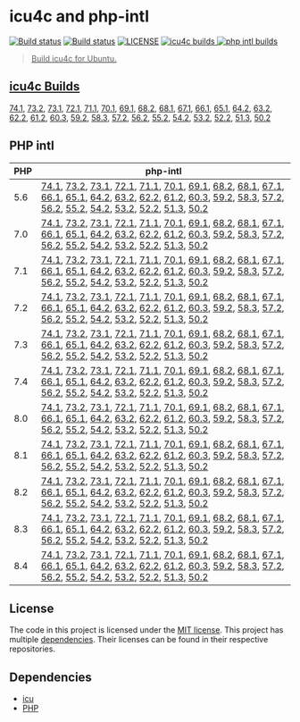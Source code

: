# icu4c and php-intl

<a href="https://github.com/shivammathur/icu-intl" title="icu4c Builder"><img alt="Build status" src="https://github.com/shivammathur/icu-intl/workflows/icu/badge.svg"></a>
<a href="https://github.com/shivammathur/icu-intl" title="php-intl Builder"><img alt="Build status" src="https://github.com/shivammathur/icu-intl/workflows/php-intl/badge.svg"></a>
<a href="https://github.com/shivammathur/icu-intl/blob/main/LICENSE" title="license"><img alt="LICENSE" src="https://img.shields.io/badge/license-MIT-428f7e.svg"></a>
<a href="https://github.com/shivammathur/icu-intl/#icu4c-builds" title="icu4c builds"><img alt="icu4c builds" src="https://img.shields.io/badge/icu-74.1%20to%2050.2-555555.svg?logo=unicode&logoColor=white&labelColor=de0029">
<a href="https://github.com/shivammathur/icu-intl/#php-intl" title="php intl builds"><img alt="php intl builds" src="https://img.shields.io/badge/php-5.6%20to%208.4-555555.svg?logo=php&logoColor=white&labelColor=777bb3">

> Build icu4c for Ubuntu.

## icu4c Builds
[74.1](https://github.com/shivammathur/icu-intl/releases/download/icu4c/icu4c-74.1.tar.zst), [73.2](https://github.com/shivammathur/icu-intl/releases/download/icu4c/icu4c-73.2.tar.zst), [73.1](https://github.com/shivammathur/icu-intl/releases/download/icu4c/icu4c-73.1.tar.zst), [72.1](https://github.com/shivammathur/icu-intl/releases/download/icu4c/icu4c-72.1.tar.zst), [71.1](https://github.com/shivammathur/icu-intl/releases/download/icu4c/icu4c-71.1.tar.zst), [70.1](https://github.com/shivammathur/icu-intl/releases/download/icu4c/icu4c-70.1.tar.zst), [69.1](https://github.com/shivammathur/icu-intl/releases/download/icu4c/icu4c-69.1.tar.zst), [68.2](https://github.com/shivammathur/icu-intl/releases/download/icu4c/icu4c-68.2.tar.zst), [68.1](https://github.com/shivammathur/icu-intl/releases/download/icu4c/icu4c-68.1.tar.zst), [67.1](https://github.com/shivammathur/icu-intl/releases/download/icu4c/icu4c-67.1.tar.zst), [66.1](https://github.com/shivammathur/icu-intl/releases/download/icu4c/icu4c-66.1.tar.zst), [65.1](https://github.com/shivammathur/icu-intl/releases/download/icu4c/icu4c-65.1.tar.zst), [64.2](https://github.com/shivammathur/icu-intl/releases/download/icu4c/icu4c-64.2.tar.zst), [63.2](https://github.com/shivammathur/icu-intl/releases/download/icu4c/icu4c-63.2.tar.zst), [62.2](https://github.com/shivammathur/icu-intl/releases/download/icu4c/icu4c-62.2.tar.zst), [61.2](https://github.com/shivammathur/icu-intl/releases/download/icu4c/icu4c-61.2.tar.zst), [60.3](https://github.com/shivammathur/icu-intl/releases/download/icu4c/icu4c-60.3.tar.zst), [59.2](https://github.com/shivammathur/icu-intl/releases/download/icu4c/icu4c-59.2.tar.zst), [58.3](https://github.com/shivammathur/icu-intl/releases/download/icu4c/icu4c-58.3.tar.zst), [57.2](https://github.com/shivammathur/icu-intl/releases/download/icu4c/icu4c-57.2.tar.zst), [56.2](https://github.com/shivammathur/icu-intl/releases/download/icu4c/icu4c-56.2.tar.zst), [55.2](https://github.com/shivammathur/icu-intl/releases/download/icu4c/icu4c-55.2.tar.zst), [54.2](https://github.com/shivammathur/icu-intl/releases/download/icu4c/icu4c-54.2.tar.zst), [53.2](https://github.com/shivammathur/icu-intl/releases/download/icu4c/icu4c-53.2.tar.zst), [52.2](https://github.com/shivammathur/icu-intl/releases/download/icu4c/icu4c-52.2.tar.zst), [51.3](https://github.com/shivammathur/icu-intl/releases/download/icu4c/icu4c-51.3.tar.zst), [50.2](https://github.com/shivammathur/icu-intl/releases/download/icu4c/icu4c-50.2.tar.zst)


## PHP intl
| PHP | php-intl |
|--- |--- |
|5.6 |[74.1](https://github.com/shivammathur/icu-intl/releases/download/intl/php5.6-intl-74.1.so), [73.2](https://github.com/shivammathur/icu-intl/releases/download/intl/php5.6-intl-73.2.so), [73.1](https://github.com/shivammathur/icu-intl/releases/download/intl/php5.6-intl-73.1.so), [72.1](https://github.com/shivammathur/icu-intl/releases/download/intl/php5.6-intl-72.1.so), [71.1](https://github.com/shivammathur/icu-intl/releases/download/intl/php5.6-intl-71.1.so), [70.1](https://github.com/shivammathur/icu-intl/releases/download/intl/php5.6-intl-70.1.so), [69.1](https://github.com/shivammathur/icu-intl/releases/download/intl/php5.6-intl-69.1.so), [68.2](https://github.com/shivammathur/icu-intl/releases/download/intl/php5.6-intl-68.2.so), [68.1](https://github.com/shivammathur/icu-intl/releases/download/intl/php5.6-intl-68.1.so), [67.1](https://github.com/shivammathur/icu-intl/releases/download/intl/php5.6-intl-67.1.so), [66.1](https://github.com/shivammathur/icu-intl/releases/download/intl/php5.6-intl-66.1.so), [65.1](https://github.com/shivammathur/icu-intl/releases/download/intl/php5.6-intl-65.1.so), [64.2](https://github.com/shivammathur/icu-intl/releases/download/intl/php5.6-intl-64.2.so), [63.2](https://github.com/shivammathur/icu-intl/releases/download/intl/php5.6-intl-63.2.so), [62.2](https://github.com/shivammathur/icu-intl/releases/download/intl/php5.6-intl-62.2.so), [61.2](https://github.com/shivammathur/icu-intl/releases/download/intl/php5.6-intl-61.2.so), [60.3](https://github.com/shivammathur/icu-intl/releases/download/intl/php5.6-intl-60.3.so), [59.2](https://github.com/shivammathur/icu-intl/releases/download/intl/php5.6-intl-59.2.so), [58.3](https://github.com/shivammathur/icu-intl/releases/download/intl/php5.6-intl-58.3.so), [57.2](https://github.com/shivammathur/icu-intl/releases/download/intl/php5.6-intl-57.2.so), [56.2](https://github.com/shivammathur/icu-intl/releases/download/intl/php5.6-intl-56.2.so), [55.2](https://github.com/shivammathur/icu-intl/releases/download/intl/php5.6-intl-55.2.so), [54.2](https://github.com/shivammathur/icu-intl/releases/download/intl/php5.6-intl-54.2.so), [53.2](https://github.com/shivammathur/icu-intl/releases/download/intl/php5.6-intl-53.2.so), [52.2](https://github.com/shivammathur/icu-intl/releases/download/intl/php5.6-intl-52.2.so), [51.3](https://github.com/shivammathur/icu-intl/releases/download/intl/php5.6-intl-51.3.so), [50.2](https://github.com/shivammathur/icu-intl/releases/download/intl/php5.6-intl-50.2.so) |
|7.0 |[74.1](https://github.com/shivammathur/icu-intl/releases/download/intl/php7.0-intl-74.1.so), [73.2](https://github.com/shivammathur/icu-intl/releases/download/intl/php7.0-intl-73.2.so), [73.1](https://github.com/shivammathur/icu-intl/releases/download/intl/php7.0-intl-73.1.so), [72.1](https://github.com/shivammathur/icu-intl/releases/download/intl/php7.0-intl-72.1.so), [71.1](https://github.com/shivammathur/icu-intl/releases/download/intl/php7.0-intl-71.1.so), [70.1](https://github.com/shivammathur/icu-intl/releases/download/intl/php7.0-intl-70.1.so), [69.1](https://github.com/shivammathur/icu-intl/releases/download/intl/php7.0-intl-69.1.so), [68.2](https://github.com/shivammathur/icu-intl/releases/download/intl/php7.0-intl-68.2.so), [68.1](https://github.com/shivammathur/icu-intl/releases/download/intl/php7.0-intl-68.1.so), [67.1](https://github.com/shivammathur/icu-intl/releases/download/intl/php7.0-intl-67.1.so), [66.1](https://github.com/shivammathur/icu-intl/releases/download/intl/php7.0-intl-66.1.so), [65.1](https://github.com/shivammathur/icu-intl/releases/download/intl/php7.0-intl-65.1.so), [64.2](https://github.com/shivammathur/icu-intl/releases/download/intl/php7.0-intl-64.2.so), [63.2](https://github.com/shivammathur/icu-intl/releases/download/intl/php7.0-intl-63.2.so), [62.2](https://github.com/shivammathur/icu-intl/releases/download/intl/php7.0-intl-62.2.so), [61.2](https://github.com/shivammathur/icu-intl/releases/download/intl/php7.0-intl-61.2.so), [60.3](https://github.com/shivammathur/icu-intl/releases/download/intl/php7.0-intl-60.3.so), [59.2](https://github.com/shivammathur/icu-intl/releases/download/intl/php7.0-intl-59.2.so), [58.3](https://github.com/shivammathur/icu-intl/releases/download/intl/php7.0-intl-58.3.so), [57.2](https://github.com/shivammathur/icu-intl/releases/download/intl/php7.0-intl-57.2.so), [56.2](https://github.com/shivammathur/icu-intl/releases/download/intl/php7.0-intl-56.2.so), [55.2](https://github.com/shivammathur/icu-intl/releases/download/intl/php7.0-intl-55.2.so), [54.2](https://github.com/shivammathur/icu-intl/releases/download/intl/php7.0-intl-54.2.so), [53.2](https://github.com/shivammathur/icu-intl/releases/download/intl/php7.0-intl-53.2.so), [52.2](https://github.com/shivammathur/icu-intl/releases/download/intl/php7.0-intl-52.2.so), [51.3](https://github.com/shivammathur/icu-intl/releases/download/intl/php7.0-intl-51.3.so), [50.2](https://github.com/shivammathur/icu-intl/releases/download/intl/php7.0-intl-50.2.so) |
|7.1 |[74.1](https://github.com/shivammathur/icu-intl/releases/download/intl/php7.1-intl-74.1.so), [73.2](https://github.com/shivammathur/icu-intl/releases/download/intl/php7.1-intl-73.2.so), [73.1](https://github.com/shivammathur/icu-intl/releases/download/intl/php7.1-intl-73.1.so), [72.1](https://github.com/shivammathur/icu-intl/releases/download/intl/php7.1-intl-72.1.so), [71.1](https://github.com/shivammathur/icu-intl/releases/download/intl/php7.1-intl-71.1.so), [70.1](https://github.com/shivammathur/icu-intl/releases/download/intl/php7.1-intl-70.1.so), [69.1](https://github.com/shivammathur/icu-intl/releases/download/intl/php7.1-intl-69.1.so), [68.2](https://github.com/shivammathur/icu-intl/releases/download/intl/php7.1-intl-68.2.so), [68.1](https://github.com/shivammathur/icu-intl/releases/download/intl/php7.1-intl-68.1.so), [67.1](https://github.com/shivammathur/icu-intl/releases/download/intl/php7.1-intl-67.1.so), [66.1](https://github.com/shivammathur/icu-intl/releases/download/intl/php7.1-intl-66.1.so), [65.1](https://github.com/shivammathur/icu-intl/releases/download/intl/php7.1-intl-65.1.so), [64.2](https://github.com/shivammathur/icu-intl/releases/download/intl/php7.1-intl-64.2.so), [63.2](https://github.com/shivammathur/icu-intl/releases/download/intl/php7.1-intl-63.2.so), [62.2](https://github.com/shivammathur/icu-intl/releases/download/intl/php7.1-intl-62.2.so), [61.2](https://github.com/shivammathur/icu-intl/releases/download/intl/php7.1-intl-61.2.so), [60.3](https://github.com/shivammathur/icu-intl/releases/download/intl/php7.1-intl-60.3.so), [59.2](https://github.com/shivammathur/icu-intl/releases/download/intl/php7.1-intl-59.2.so), [58.3](https://github.com/shivammathur/icu-intl/releases/download/intl/php7.1-intl-58.3.so), [57.2](https://github.com/shivammathur/icu-intl/releases/download/intl/php7.1-intl-57.2.so), [56.2](https://github.com/shivammathur/icu-intl/releases/download/intl/php7.1-intl-56.2.so), [55.2](https://github.com/shivammathur/icu-intl/releases/download/intl/php7.1-intl-55.2.so), [54.2](https://github.com/shivammathur/icu-intl/releases/download/intl/php7.1-intl-54.2.so), [53.2](https://github.com/shivammathur/icu-intl/releases/download/intl/php7.1-intl-53.2.so), [52.2](https://github.com/shivammathur/icu-intl/releases/download/intl/php7.1-intl-52.2.so), [51.3](https://github.com/shivammathur/icu-intl/releases/download/intl/php7.1-intl-51.3.so), [50.2](https://github.com/shivammathur/icu-intl/releases/download/intl/php7.1-intl-50.2.so) |
|7.2 |[74.1](https://github.com/shivammathur/icu-intl/releases/download/intl/php7.2-intl-74.1.so), [73.2](https://github.com/shivammathur/icu-intl/releases/download/intl/php7.2-intl-73.2.so), [73.1](https://github.com/shivammathur/icu-intl/releases/download/intl/php7.2-intl-73.1.so), [72.1](https://github.com/shivammathur/icu-intl/releases/download/intl/php7.2-intl-72.1.so), [71.1](https://github.com/shivammathur/icu-intl/releases/download/intl/php7.2-intl-71.1.so), [70.1](https://github.com/shivammathur/icu-intl/releases/download/intl/php7.2-intl-70.1.so), [69.1](https://github.com/shivammathur/icu-intl/releases/download/intl/php7.2-intl-69.1.so), [68.2](https://github.com/shivammathur/icu-intl/releases/download/intl/php7.2-intl-68.2.so), [68.1](https://github.com/shivammathur/icu-intl/releases/download/intl/php7.2-intl-68.1.so), [67.1](https://github.com/shivammathur/icu-intl/releases/download/intl/php7.2-intl-67.1.so), [66.1](https://github.com/shivammathur/icu-intl/releases/download/intl/php7.2-intl-66.1.so), [65.1](https://github.com/shivammathur/icu-intl/releases/download/intl/php7.2-intl-65.1.so), [64.2](https://github.com/shivammathur/icu-intl/releases/download/intl/php7.2-intl-64.2.so), [63.2](https://github.com/shivammathur/icu-intl/releases/download/intl/php7.2-intl-63.2.so), [62.2](https://github.com/shivammathur/icu-intl/releases/download/intl/php7.2-intl-62.2.so), [61.2](https://github.com/shivammathur/icu-intl/releases/download/intl/php7.2-intl-61.2.so), [60.3](https://github.com/shivammathur/icu-intl/releases/download/intl/php7.2-intl-60.3.so), [59.2](https://github.com/shivammathur/icu-intl/releases/download/intl/php7.2-intl-59.2.so), [58.3](https://github.com/shivammathur/icu-intl/releases/download/intl/php7.2-intl-58.3.so), [57.2](https://github.com/shivammathur/icu-intl/releases/download/intl/php7.2-intl-57.2.so), [56.2](https://github.com/shivammathur/icu-intl/releases/download/intl/php7.2-intl-56.2.so), [55.2](https://github.com/shivammathur/icu-intl/releases/download/intl/php7.2-intl-55.2.so), [54.2](https://github.com/shivammathur/icu-intl/releases/download/intl/php7.2-intl-54.2.so), [53.2](https://github.com/shivammathur/icu-intl/releases/download/intl/php7.2-intl-53.2.so), [52.2](https://github.com/shivammathur/icu-intl/releases/download/intl/php7.2-intl-52.2.so), [51.3](https://github.com/shivammathur/icu-intl/releases/download/intl/php7.2-intl-51.3.so), [50.2](https://github.com/shivammathur/icu-intl/releases/download/intl/php7.2-intl-50.2.so) |
|7.3 |[74.1](https://github.com/shivammathur/icu-intl/releases/download/intl/php7.3-intl-74.1.so), [73.2](https://github.com/shivammathur/icu-intl/releases/download/intl/php7.3-intl-73.1.so), [73.1](https://github.com/shivammathur/icu-intl/releases/download/intl/php7.3-intl-73.2.so), [72.1](https://github.com/shivammathur/icu-intl/releases/download/intl/php7.3-intl-72.1.so), [71.1](https://github.com/shivammathur/icu-intl/releases/download/intl/php7.3-intl-71.1.so), [70.1](https://github.com/shivammathur/icu-intl/releases/download/intl/php7.3-intl-70.1.so), [69.1](https://github.com/shivammathur/icu-intl/releases/download/intl/php7.3-intl-69.1.so), [68.2](https://github.com/shivammathur/icu-intl/releases/download/intl/php7.3-intl-68.2.so), [68.1](https://github.com/shivammathur/icu-intl/releases/download/intl/php7.3-intl-68.1.so), [67.1](https://github.com/shivammathur/icu-intl/releases/download/intl/php7.3-intl-67.1.so), [66.1](https://github.com/shivammathur/icu-intl/releases/download/intl/php7.3-intl-66.1.so), [65.1](https://github.com/shivammathur/icu-intl/releases/download/intl/php7.3-intl-65.1.so), [64.2](https://github.com/shivammathur/icu-intl/releases/download/intl/php7.3-intl-64.2.so), [63.2](https://github.com/shivammathur/icu-intl/releases/download/intl/php7.3-intl-63.2.so), [62.2](https://github.com/shivammathur/icu-intl/releases/download/intl/php7.3-intl-62.2.so), [61.2](https://github.com/shivammathur/icu-intl/releases/download/intl/php7.3-intl-61.2.so), [60.3](https://github.com/shivammathur/icu-intl/releases/download/intl/php7.3-intl-60.3.so), [59.2](https://github.com/shivammathur/icu-intl/releases/download/intl/php7.3-intl-59.2.so), [58.3](https://github.com/shivammathur/icu-intl/releases/download/intl/php7.3-intl-58.3.so), [57.2](https://github.com/shivammathur/icu-intl/releases/download/intl/php7.3-intl-57.2.so), [56.2](https://github.com/shivammathur/icu-intl/releases/download/intl/php7.3-intl-56.2.so), [55.2](https://github.com/shivammathur/icu-intl/releases/download/intl/php7.3-intl-55.2.so), [54.2](https://github.com/shivammathur/icu-intl/releases/download/intl/php7.3-intl-54.2.so), [53.2](https://github.com/shivammathur/icu-intl/releases/download/intl/php7.3-intl-53.2.so), [52.2](https://github.com/shivammathur/icu-intl/releases/download/intl/php7.3-intl-52.2.so), [51.3](https://github.com/shivammathur/icu-intl/releases/download/intl/php7.3-intl-51.3.so), [50.2](https://github.com/shivammathur/icu-intl/releases/download/intl/php7.3-intl-50.2.so) |
|7.4 |[74.1](https://github.com/shivammathur/icu-intl/releases/download/intl/php7.4-intl-74.1.so), [73.2](https://github.com/shivammathur/icu-intl/releases/download/intl/php7.4-intl-73.1.so), [73.1](https://github.com/shivammathur/icu-intl/releases/download/intl/php7.4-intl-73.2.so), [72.1](https://github.com/shivammathur/icu-intl/releases/download/intl/php7.4-intl-72.1.so), [71.1](https://github.com/shivammathur/icu-intl/releases/download/intl/php7.4-intl-71.1.so), [70.1](https://github.com/shivammathur/icu-intl/releases/download/intl/php7.4-intl-70.1.so), [69.1](https://github.com/shivammathur/icu-intl/releases/download/intl/php7.4-intl-69.1.so), [68.2](https://github.com/shivammathur/icu-intl/releases/download/intl/php7.4-intl-68.2.so), [68.1](https://github.com/shivammathur/icu-intl/releases/download/intl/php7.4-intl-68.1.so), [67.1](https://github.com/shivammathur/icu-intl/releases/download/intl/php7.4-intl-67.1.so), [66.1](https://github.com/shivammathur/icu-intl/releases/download/intl/php7.4-intl-66.1.so), [65.1](https://github.com/shivammathur/icu-intl/releases/download/intl/php7.4-intl-65.1.so), [64.2](https://github.com/shivammathur/icu-intl/releases/download/intl/php7.4-intl-64.2.so), [63.2](https://github.com/shivammathur/icu-intl/releases/download/intl/php7.4-intl-63.2.so), [62.2](https://github.com/shivammathur/icu-intl/releases/download/intl/php7.4-intl-62.2.so), [61.2](https://github.com/shivammathur/icu-intl/releases/download/intl/php7.4-intl-61.2.so), [60.3](https://github.com/shivammathur/icu-intl/releases/download/intl/php7.4-intl-60.3.so), [59.2](https://github.com/shivammathur/icu-intl/releases/download/intl/php7.4-intl-59.2.so), [58.3](https://github.com/shivammathur/icu-intl/releases/download/intl/php7.4-intl-58.3.so), [57.2](https://github.com/shivammathur/icu-intl/releases/download/intl/php7.4-intl-57.2.so), [56.2](https://github.com/shivammathur/icu-intl/releases/download/intl/php7.4-intl-56.2.so), [55.2](https://github.com/shivammathur/icu-intl/releases/download/intl/php7.4-intl-55.2.so), [54.2](https://github.com/shivammathur/icu-intl/releases/download/intl/php7.4-intl-54.2.so), [53.2](https://github.com/shivammathur/icu-intl/releases/download/intl/php7.4-intl-53.2.so), [52.2](https://github.com/shivammathur/icu-intl/releases/download/intl/php7.4-intl-52.2.so), [51.3](https://github.com/shivammathur/icu-intl/releases/download/intl/php7.4-intl-51.3.so), [50.2](https://github.com/shivammathur/icu-intl/releases/download/intl/php7.4-intl-50.2.so) |
|8.0 |[74.1](https://github.com/shivammathur/icu-intl/releases/download/intl/php8.0-intl-74.1.so), [73.2](https://github.com/shivammathur/icu-intl/releases/download/intl/php8.0-intl-73.1.so), [73.1](https://github.com/shivammathur/icu-intl/releases/download/intl/php8.0-intl-73.2.so), [72.1](https://github.com/shivammathur/icu-intl/releases/download/intl/php8.0-intl-72.1.so), [71.1](https://github.com/shivammathur/icu-intl/releases/download/intl/php8.0-intl-71.1.so), [70.1](https://github.com/shivammathur/icu-intl/releases/download/intl/php8.0-intl-70.1.so), [69.1](https://github.com/shivammathur/icu-intl/releases/download/intl/php8.0-intl-69.1.so), [68.2](https://github.com/shivammathur/icu-intl/releases/download/intl/php8.0-intl-68.2.so), [68.1](https://github.com/shivammathur/icu-intl/releases/download/intl/php8.0-intl-68.1.so), [67.1](https://github.com/shivammathur/icu-intl/releases/download/intl/php8.0-intl-67.1.so), [66.1](https://github.com/shivammathur/icu-intl/releases/download/intl/php8.0-intl-66.1.so), [65.1](https://github.com/shivammathur/icu-intl/releases/download/intl/php8.0-intl-65.1.so), [64.2](https://github.com/shivammathur/icu-intl/releases/download/intl/php8.0-intl-64.2.so), [63.2](https://github.com/shivammathur/icu-intl/releases/download/intl/php8.0-intl-63.2.so), [62.2](https://github.com/shivammathur/icu-intl/releases/download/intl/php8.0-intl-62.2.so), [61.2](https://github.com/shivammathur/icu-intl/releases/download/intl/php8.0-intl-61.2.so), [60.3](https://github.com/shivammathur/icu-intl/releases/download/intl/php8.0-intl-60.3.so), [59.2](https://github.com/shivammathur/icu-intl/releases/download/intl/php8.0-intl-59.2.so), [58.3](https://github.com/shivammathur/icu-intl/releases/download/intl/php8.0-intl-58.3.so), [57.2](https://github.com/shivammathur/icu-intl/releases/download/intl/php8.0-intl-57.2.so), [56.2](https://github.com/shivammathur/icu-intl/releases/download/intl/php8.0-intl-56.2.so), [55.2](https://github.com/shivammathur/icu-intl/releases/download/intl/php8.0-intl-55.2.so), [54.2](https://github.com/shivammathur/icu-intl/releases/download/intl/php8.0-intl-54.2.so), [53.2](https://github.com/shivammathur/icu-intl/releases/download/intl/php8.0-intl-53.2.so), [52.2](https://github.com/shivammathur/icu-intl/releases/download/intl/php8.0-intl-52.2.so), [51.3](https://github.com/shivammathur/icu-intl/releases/download/intl/php8.0-intl-51.3.so), [50.2](https://github.com/shivammathur/icu-intl/releases/download/intl/php8.0-intl-50.2.so) |
|8.1 |[74.1](https://github.com/shivammathur/icu-intl/releases/download/intl/php8.1-intl-74.1.so), [73.2](https://github.com/shivammathur/icu-intl/releases/download/intl/php8.1-intl-73.1.so), [73.1](https://github.com/shivammathur/icu-intl/releases/download/intl/php8.1-intl-73.2.so), [72.1](https://github.com/shivammathur/icu-intl/releases/download/intl/php8.1-intl-72.1.so), [71.1](https://github.com/shivammathur/icu-intl/releases/download/intl/php8.1-intl-71.1.so), [70.1](https://github.com/shivammathur/icu-intl/releases/download/intl/php8.1-intl-70.1.so), [69.1](https://github.com/shivammathur/icu-intl/releases/download/intl/php8.1-intl-69.1.so), [68.2](https://github.com/shivammathur/icu-intl/releases/download/intl/php8.1-intl-68.2.so), [68.1](https://github.com/shivammathur/icu-intl/releases/download/intl/php8.1-intl-68.1.so), [67.1](https://github.com/shivammathur/icu-intl/releases/download/intl/php8.1-intl-67.1.so), [66.1](https://github.com/shivammathur/icu-intl/releases/download/intl/php8.1-intl-66.1.so), [65.1](https://github.com/shivammathur/icu-intl/releases/download/intl/php8.1-intl-65.1.so), [64.2](https://github.com/shivammathur/icu-intl/releases/download/intl/php8.1-intl-64.2.so), [63.2](https://github.com/shivammathur/icu-intl/releases/download/intl/php8.1-intl-63.2.so), [62.2](https://github.com/shivammathur/icu-intl/releases/download/intl/php8.1-intl-62.2.so), [61.2](https://github.com/shivammathur/icu-intl/releases/download/intl/php8.1-intl-61.2.so), [60.3](https://github.com/shivammathur/icu-intl/releases/download/intl/php8.1-intl-60.3.so), [59.2](https://github.com/shivammathur/icu-intl/releases/download/intl/php8.1-intl-59.2.so), [58.3](https://github.com/shivammathur/icu-intl/releases/download/intl/php8.1-intl-58.3.so), [57.2](https://github.com/shivammathur/icu-intl/releases/download/intl/php8.1-intl-57.2.so), [56.2](https://github.com/shivammathur/icu-intl/releases/download/intl/php8.1-intl-56.2.so), [55.2](https://github.com/shivammathur/icu-intl/releases/download/intl/php8.1-intl-55.2.so), [54.2](https://github.com/shivammathur/icu-intl/releases/download/intl/php8.1-intl-54.2.so), [53.2](https://github.com/shivammathur/icu-intl/releases/download/intl/php8.1-intl-53.2.so), [52.2](https://github.com/shivammathur/icu-intl/releases/download/intl/php8.1-intl-52.2.so), [51.3](https://github.com/shivammathur/icu-intl/releases/download/intl/php8.1-intl-51.3.so), [50.2](https://github.com/shivammathur/icu-intl/releases/download/intl/php8.1-intl-50.2.so) |
|8.2 |[74.1](https://github.com/shivammathur/icu-intl/releases/download/intl/php8.2-intl-74.1.so), [73.2](https://github.com/shivammathur/icu-intl/releases/download/intl/php8.2-intl-73.1.so), [73.1](https://github.com/shivammathur/icu-intl/releases/download/intl/php8.2-intl-73.2.so), [72.1](https://github.com/shivammathur/icu-intl/releases/download/intl/php8.2-intl-72.1.so), [71.1](https://github.com/shivammathur/icu-intl/releases/download/intl/php8.2-intl-71.1.so), [70.1](https://github.com/shivammathur/icu-intl/releases/download/intl/php8.2-intl-70.1.so), [69.1](https://github.com/shivammathur/icu-intl/releases/download/intl/php8.2-intl-69.1.so), [68.2](https://github.com/shivammathur/icu-intl/releases/download/intl/php8.2-intl-68.2.so), [68.1](https://github.com/shivammathur/icu-intl/releases/download/intl/php8.2-intl-68.1.so), [67.1](https://github.com/shivammathur/icu-intl/releases/download/intl/php8.2-intl-67.1.so), [66.1](https://github.com/shivammathur/icu-intl/releases/download/intl/php8.2-intl-66.1.so), [65.1](https://github.com/shivammathur/icu-intl/releases/download/intl/php8.2-intl-65.1.so), [64.2](https://github.com/shivammathur/icu-intl/releases/download/intl/php8.2-intl-64.2.so), [63.2](https://github.com/shivammathur/icu-intl/releases/download/intl/php8.2-intl-63.2.so), [62.2](https://github.com/shivammathur/icu-intl/releases/download/intl/php8.2-intl-62.2.so), [61.2](https://github.com/shivammathur/icu-intl/releases/download/intl/php8.2-intl-61.2.so), [60.3](https://github.com/shivammathur/icu-intl/releases/download/intl/php8.2-intl-60.3.so), [59.2](https://github.com/shivammathur/icu-intl/releases/download/intl/php8.2-intl-59.2.so), [58.3](https://github.com/shivammathur/icu-intl/releases/download/intl/php8.2-intl-58.3.so), [57.2](https://github.com/shivammathur/icu-intl/releases/download/intl/php8.2-intl-57.2.so), [56.2](https://github.com/shivammathur/icu-intl/releases/download/intl/php8.2-intl-56.2.so), [55.2](https://github.com/shivammathur/icu-intl/releases/download/intl/php8.2-intl-55.2.so), [54.2](https://github.com/shivammathur/icu-intl/releases/download/intl/php8.2-intl-54.2.so), [53.2](https://github.com/shivammathur/icu-intl/releases/download/intl/php8.2-intl-53.2.so), [52.2](https://github.com/shivammathur/icu-intl/releases/download/intl/php8.2-intl-52.2.so), [51.3](https://github.com/shivammathur/icu-intl/releases/download/intl/php8.2-intl-51.3.so), [50.2](https://github.com/shivammathur/icu-intl/releases/download/intl/php8.2-intl-50.2.so) |
|8.3 |[74.1](https://github.com/shivammathur/icu-intl/releases/download/intl/php8.3-intl-74.1.so), [73.2](https://github.com/shivammathur/icu-intl/releases/download/intl/php8.3-intl-73.1.so), [73.1](https://github.com/shivammathur/icu-intl/releases/download/intl/php8.3-intl-73.2.so), [72.1](https://github.com/shivammathur/icu-intl/releases/download/intl/php8.3-intl-72.1.so), [71.1](https://github.com/shivammathur/icu-intl/releases/download/intl/php8.3-intl-71.1.so), [70.1](https://github.com/shivammathur/icu-intl/releases/download/intl/php8.3-intl-70.1.so), [69.1](https://github.com/shivammathur/icu-intl/releases/download/intl/php8.3-intl-69.1.so), [68.2](https://github.com/shivammathur/icu-intl/releases/download/intl/php8.3-intl-68.2.so), [68.1](https://github.com/shivammathur/icu-intl/releases/download/intl/php8.3-intl-68.1.so), [67.1](https://github.com/shivammathur/icu-intl/releases/download/intl/php8.3-intl-67.1.so), [66.1](https://github.com/shivammathur/icu-intl/releases/download/intl/php8.3-intl-66.1.so), [65.1](https://github.com/shivammathur/icu-intl/releases/download/intl/php8.3-intl-65.1.so), [64.2](https://github.com/shivammathur/icu-intl/releases/download/intl/php8.3-intl-64.2.so), [63.2](https://github.com/shivammathur/icu-intl/releases/download/intl/php8.3-intl-63.2.so), [62.2](https://github.com/shivammathur/icu-intl/releases/download/intl/php8.3-intl-62.2.so), [61.2](https://github.com/shivammathur/icu-intl/releases/download/intl/php8.3-intl-61.2.so), [60.3](https://github.com/shivammathur/icu-intl/releases/download/intl/php8.3-intl-60.3.so), [59.2](https://github.com/shivammathur/icu-intl/releases/download/intl/php8.3-intl-59.2.so), [58.3](https://github.com/shivammathur/icu-intl/releases/download/intl/php8.3-intl-58.3.so), [57.2](https://github.com/shivammathur/icu-intl/releases/download/intl/php8.3-intl-57.2.so), [56.2](https://github.com/shivammathur/icu-intl/releases/download/intl/php8.3-intl-56.2.so), [55.2](https://github.com/shivammathur/icu-intl/releases/download/intl/php8.3-intl-55.2.so), [54.2](https://github.com/shivammathur/icu-intl/releases/download/intl/php8.3-intl-54.2.so), [53.2](https://github.com/shivammathur/icu-intl/releases/download/intl/php8.3-intl-53.2.so), [52.2](https://github.com/shivammathur/icu-intl/releases/download/intl/php8.3-intl-52.2.so), [51.3](https://github.com/shivammathur/icu-intl/releases/download/intl/php8.3-intl-51.3.so), [50.2](https://github.com/shivammathur/icu-intl/releases/download/intl/php8.3-intl-50.2.so) |
|8.4 |[74.1](https://github.com/shivammathur/icu-intl/releases/download/intl/php8.4-intl-74.1.so), [73.2](https://github.com/shivammathur/icu-intl/releases/download/intl/php8.4-intl-73.1.so), [73.1](https://github.com/shivammathur/icu-intl/releases/download/intl/php8.4-intl-73.2.so), [72.1](https://github.com/shivammathur/icu-intl/releases/download/intl/php8.4-intl-72.1.so), [71.1](https://github.com/shivammathur/icu-intl/releases/download/intl/php8.4-intl-71.1.so), [70.1](https://github.com/shivammathur/icu-intl/releases/download/intl/php8.4-intl-70.1.so), [69.1](https://github.com/shivammathur/icu-intl/releases/download/intl/php8.4-intl-69.1.so), [68.2](https://github.com/shivammathur/icu-intl/releases/download/intl/php8.4-intl-68.2.so), [68.1](https://github.com/shivammathur/icu-intl/releases/download/intl/php8.4-intl-68.1.so), [67.1](https://github.com/shivammathur/icu-intl/releases/download/intl/php8.4-intl-67.1.so), [66.1](https://github.com/shivammathur/icu-intl/releases/download/intl/php8.4-intl-66.1.so), [65.1](https://github.com/shivammathur/icu-intl/releases/download/intl/php8.4-intl-65.1.so), [64.2](https://github.com/shivammathur/icu-intl/releases/download/intl/php8.4-intl-64.2.so), [63.2](https://github.com/shivammathur/icu-intl/releases/download/intl/php8.4-intl-63.2.so), [62.2](https://github.com/shivammathur/icu-intl/releases/download/intl/php8.4-intl-62.2.so), [61.2](https://github.com/shivammathur/icu-intl/releases/download/intl/php8.4-intl-61.2.so), [60.3](https://github.com/shivammathur/icu-intl/releases/download/intl/php8.4-intl-60.3.so), [59.2](https://github.com/shivammathur/icu-intl/releases/download/intl/php8.4-intl-59.2.so), [58.3](https://github.com/shivammathur/icu-intl/releases/download/intl/php8.4-intl-58.3.so), [57.2](https://github.com/shivammathur/icu-intl/releases/download/intl/php8.4-intl-57.2.so), [56.2](https://github.com/shivammathur/icu-intl/releases/download/intl/php8.4-intl-56.2.so), [55.2](https://github.com/shivammathur/icu-intl/releases/download/intl/php8.4-intl-55.2.so), [54.2](https://github.com/shivammathur/icu-intl/releases/download/intl/php8.4-intl-54.2.so), [53.2](https://github.com/shivammathur/icu-intl/releases/download/intl/php8.4-intl-53.2.so), [52.2](https://github.com/shivammathur/icu-intl/releases/download/intl/php8.4-intl-52.2.so), [51.3](https://github.com/shivammathur/icu-intl/releases/download/intl/php8.4-intl-51.3.so), [50.2](https://github.com/shivammathur/icu-intl/releases/download/intl/php8.4-intl-50.2.so) |

## License

The code in this project is licensed under the [MIT license](LICENSE). This project has multiple [dependencies](#dependencies). Their licenses can be found in their respective repositories.

## Dependencies

- [icu](https://github.com/unicode-org/icu "International Components for Unicode")
- [PHP](https://github.com/php/php-src "PHP Upstream project")
